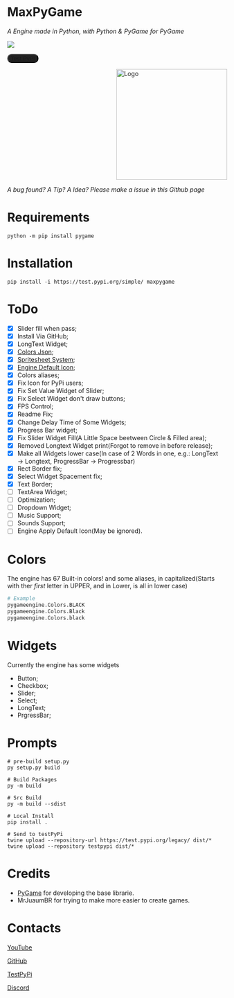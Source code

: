 
<link rel="stylesheet" href="https://cdn.jsdelivr.net/npm/bootstrap-icons@1.11.3/font/bootstrap-icons.min.css">

# MaxPyGame

*A Engine made in Python, with Python & PyGame for PyGame*

<img src="https://img.shields.io/github/v/release/MrJuaumBR/maxpygame">

<button style="background-color: #232323; color: #C7C1C1; border-radius: 10px">[<i class="bi bi-window"></i> Test PyPi](https://test.pypi.org/project/maxpygame/)</button>

[<img src="https://raw.githubusercontent.com/MrJuaumBR/maxpygame/main/engine-icon.png" id="icon" width="256px" height="256px" style="margin-left: 50%; margin-right: 50%;" alt="Logo" title="Logo">](https://raw.githubusercontent.com/MrJuaumBR/maxpygame/main/engine-icon.png)

*A bug found? A Tip? A Idea? Please make a issue in this Github page*

# Requirements
```shell
python -m pip install pygame
```

# Installation
```shell
pip install -i https://test.pypi.org/simple/ maxpygame
```

# ToDo
- [x] Slider fill when pass;
- [x] Install Via GitHub;
- [x] LongText Widget;
- [x] [Colors Json](https://mrjuaumbr.github.io/data/colors.json);
- [x] [Spritesheet System](https://www.pygame.org/wiki/Spritesheet);
- [x] [Engine Default Icon](#icon);
- [x] Colors aliases;
- [x] Fix Icon for PyPi users;
- [x] Fix Set Value Widget of Slider;
- [x] Fix Select Widget don't draw buttons;
- [x] FPS Control;
- [x] Readme Fix;
- [x] Change Delay Time of Some Widgets;
- [x] Progress Bar widget;
- [x] Fix Slider Widget Fill(A Little Space beetween Circle & Filled area);
- [x] Removed Longtext Widget print(Forgot to remove in before release);
- [x] Make all Widgets lower case(In case of 2 Words in one, e.g.: LongText → Longtext, ProgressBar → Progressbar)
- [x] Rect Border fix;
- [x] Select Widget Spacement fix;
- [x] Text Border;
- [ ] TextArea Widget;
- [ ] Optimization;
- [ ] Dropdown Widget;
- [ ] Music Support;
- [ ] Sounds Support;
- [ ] Engine Apply Default Icon(May be ignored).

# Colors
The engine has 67 Built-in colors!
and some aliases, in capitalized(Starts with ther *first* letter in UPPER, and in Lower, is all in lower case)
```py
# Example
pygameengine.Colors.BLACK
pygameengine.Colors.Black
pygameengine.Colors.black
```

# Widgets
Currently the engine has some widgets
- Button;
- Checkbox;
- Slider;
- Select;
- LongText;
- PrgressBar;

# Prompts
```shell
# pre-build setup.py
py setup.py build

# Build Packages
py -m build

# Src Build
py -m build --sdist

# Local Install
pip install .

# Send to testPyPi
twine upload --repository-url https://test.pypi.org/legacy/ dist/*
twine upload --repository testpypi dist/*

```

# Credits
- [PyGame](https://www.pygame.org/news) for developing the base librarie.
- MrJuaumBR for trying to make more easier to create games.

# Contacts
[YouTube](https://www.youtube.com/@mrjuaumbr)

[GitHub](https://github.com/MrJuaumBR)

[TestPyPi](https://test.pypi.org/user/MrJuaumBR/)

[Discord](https://discord.gg/fb84sHDX7R)